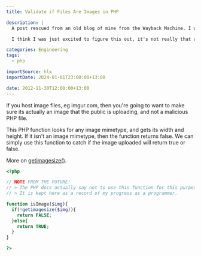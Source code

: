 ```yaml
---
title: Validate if Files Are Images in PHP

description: |
  A post rescued from an old blog of mine from the Wayback Machine. I was 14 when I wrote this, so it's a bit cringy.

  I think I was just excited to figure this out, it's not really that useful. Even the docs I link to say not to use it for this purpose.

categories: Engineering
tags:
  - php

importSource: hlx
importDate: 2024-01-01T23:00:00+13:00

date: 2012-11-30T12:00:00+13:00
---
```


If you host image files, eg imgur.com, then you're going to want to make sure its actually an image that the public is uploading, and not a malicious PHP file.

This PHP function looks for any image mimetype, and gets its width and height. If it isn't an image mimetype, then the function returns false. We can simply use this function to catch if the image uploaded will return true or false.

More on [getimagesize()](https://php.net/manual/function.getimagesize.php).

```php
<?php

// NOTE FROM THE FUTURE:
// > The PHP docs actually say not to use this function for this purpose.
// > It is kept here as a record of my progress as a programmer.

function isImage($img){
  if(!getimagesize($img)){
    return FALSE;
  }else{
    return TRUE;
  }
}

?>
```
